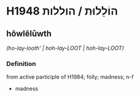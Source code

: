 # H1948 הוֹלֵלוּת / הוללות

## hôwlêlûwth

_(ho-lay-looth' | hoh-lay-LOOT | hoh-lay-LOOT)_

### Definition

from active participle of H1984; folly; madness; n-f

- madness
